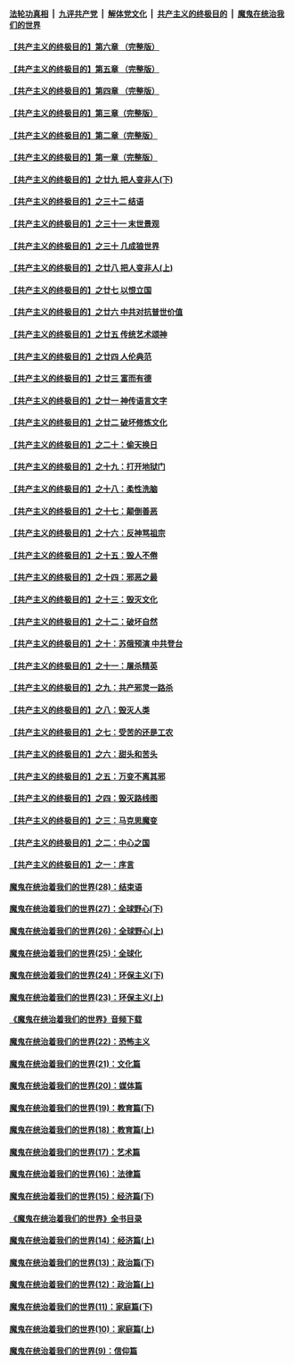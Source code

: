 

####  [法轮功真相](../../../../basic/blob/master/README.md?t=06120431) &nbsp;|&nbsp; [九评共产党](../../../../9ping.md/blob/master/README.md?t=06120431) &nbsp;|&nbsp; [解体党文化](../../../../jtdwh.md/blob/master/README.md?t=06120431)  &nbsp;|&nbsp; [共产主义的终极目的](../../../../gczydzjmd.md/blob/master/README.md?t=06120431) &nbsp;|&nbsp; [魔鬼在统治我们的世界](../../../../mgztzwmdsj.md/blob/master/README.md?t=06120431) 

#### [【共产主义的终极目的】第六章 （完整版）](../pages/nsc422/n11428913.md?t=06120431) 

#### [【共产主义的终极目的】第五章 （完整版）](../pages/nsc422/n11428912.md?t=06120431) 

#### [【共产主义的终极目的】第四章 （完整版）](../pages/nsc422/n11428907.md?t=06120431) 

#### [【共产主义的终极目的】第三章（完整版）](../pages/nsc422/n11428848.md?t=06120431) 

#### [【共产主义的终极目的】第二章（完整版）](../pages/nsc422/n11428831.md?t=06120431) 

#### [【共产主义的终极目的】第一章（完整版）](../pages/nsc422/n11417651.md?t=06120431) 

#### [【共产主义的终极目的】之廿九 把人变非人(下)](../pages/nsc422/n11344140.md?t=06120431) 

#### [【共产主义的终极目的】之三十二 结语](../pages/nsc422/n11360535.md?t=06120431) 

#### [【共产主义的终极目的】之三十一 末世景观](../pages/nsc422/n11351129.md?t=06120431) 

#### [【共产主义的终极目的】之三十 几成狼世界](../pages/nsc422/n11348280.md?t=06120431) 

#### [【共产主义的终极目的】之廿八 把人变非人(上)](../pages/nsc422/n11340492.md?t=06120431) 

#### [【共产主义的终极目的】之廿七 以恨立国](../pages/nsc422/n11336944.md?t=06120431) 

#### [【共产主义的终极目的】之廿六 中共对抗普世价值](../pages/nsc422/n11324785.md?t=06120431) 

#### [【共产主义的终极目的】之廿五 传统艺术颂神](../pages/nsc422/n11296396.md?t=06120431) 

#### [【共产主义的终极目的】之廿四 人伦典范](../pages/nsc422/n11296397.md?t=06120431) 

#### [【共产主义的终极目的】之廿三 富而有德](../pages/nsc422/n11283598.md?t=06120431) 

#### [【共产主义的终极目的】之廿一 神传语言文字](../pages/nsc422/n11263265.md?t=06120431) 

#### [【共产主义的终极目的】之廿二 破坏修炼文化](../pages/nsc422/n11245728.md?t=06120431) 

#### [【共产主义的终极目的】之二十：偷天换日](../pages/nsc422/n11238846.md?t=06120431) 

#### [【共产主义的终极目的】之十九：打开地狱门](../pages/nsc422/n11206376.md?t=06120431) 

#### [【共产主义的终极目的】之十八：柔性洗脑](../pages/nsc422/n11199994.md?t=06120431) 

#### [【共产主义的终极目的】之十七：颠倒善恶](../pages/nsc422/n11179782.md?t=06120431) 

#### [【共产主义的终极目的】之十六：反神骂祖宗](../pages/nsc422/n11166798.md?t=06120431) 

#### [【共产主义的终极目的】之十五：毁人不倦](../pages/nsc422/n11166792.md?t=06120431) 

#### [【共产主义的终极目的】之十四：邪恶之最](../pages/nsc422/n11150249.md?t=06120431) 

#### [【共产主义的终极目的】之十三：毁灭文化](../pages/nsc422/n11135227.md?t=06120431) 

#### [【共产主义的终极目的】之十二：破坏自然](../pages/nsc422/n11135214.md?t=06120431) 

#### [【共产主义的终极目的】之十：苏俄预演 中共登台](../pages/nsc422/n11118424.md?t=06120431) 

#### [【共产主义的终极目的】之十一：屠杀精英](../pages/nsc422/n11118442.md?t=06120431) 

#### [【共产主义的终极目的】之九：共产邪灵一路杀](../pages/nsc422/n11114139.md?t=06120431) 

#### [【共产主义的终极目的】之八：毁灭人类](../pages/nsc422/n11108503.md?t=06120431) 

#### [【共产主义的终极目的】之七：受苦的还是工农](../pages/nsc422/n11101809.md?t=06120431) 

#### [【共产主义的终极目的】之六：甜头和苦头](../pages/nsc422/n11096971.md?t=06120431) 

#### [【共产主义的终极目的】之五：万变不离其邪](../pages/nsc422/n11091285.md?t=06120431) 

#### [【共产主义的终极目的】之四：毁灭路线图](../pages/nsc422/n11086284.md?t=06120431) 

#### [【共产主义的终极目的】之三：马克思魔变](../pages/nsc422/n11061941.md?t=06120431) 

#### [【共产主义的终极目的】之二：中心之国](../pages/nsc422/n11047728.md?t=06120431) 

#### [【共产主义的终极目的】之一：序言](../pages/nsc422/n11086077.md?t=06120431) 

#### [魔鬼在统治着我们的世界(28)：结束语](../pages/nsc422/n10936246.md?t=06120431) 

#### [魔鬼在统治着我们的世界(27)：全球野心(下)](../pages/nsc422/n10928319.md?t=06120431) 

#### [魔鬼在统治着我们的世界(26)：全球野心(上)](../pages/nsc422/n10900318.md?t=06120431) 

#### [魔鬼在统治着我们的世界(25)：全球化](../pages/nsc422/n10788205.md?t=06120431) 

#### [魔鬼在统治着我们的世界(24)：环保主义(下)](../pages/nsc422/n10695307.md?t=06120431) 

#### [魔鬼在统治着我们的世界(23)：环保主义(上)](../pages/nsc422/n10688613.md?t=06120431) 

#### [《魔鬼在统治着我们的世界》音频下载](../pages/nsc422/n10635553.md?t=06120431) 

#### [魔鬼在统治着我们的世界(22)：恐怖主义](../pages/nsc422/n10614727.md?t=06120431) 

#### [魔鬼在统治着我们的世界(21)：文化篇](../pages/nsc422/n10597706.md?t=06120431) 

#### [魔鬼在统治着我们的世界(20)：媒体篇](../pages/nsc422/n10586579.md?t=06120431) 

#### [魔鬼在统治着我们的世界(19)：教育篇(下)](../pages/nsc422/n10564808.md?t=06120431) 

#### [魔鬼在统治着我们的世界(18)：教育篇(上)](../pages/nsc422/n10526970.md?t=06120431) 

#### [魔鬼在统治着我们的世界(17)：艺术篇](../pages/nsc422/n10499093.md?t=06120431) 

#### [魔鬼在统治着我们的世界(16)：法律篇](../pages/nsc422/n10485969.md?t=06120431) 

#### [魔鬼在统治着我们的世界(15)：经济篇(下)](../pages/nsc422/n10469975.md?t=06120431) 

#### [《魔鬼在统治着我们的世界》全书目录](../pages/nsc422/n10464261.md?t=06120431) 

#### [魔鬼在统治着我们的世界(14)：经济篇(上)](../pages/nsc422/n10457370.md?t=06120431) 

#### [魔鬼在统治着我们的世界(13)：政治篇(下)](../pages/nsc422/n10448270.md?t=06120431) 

#### [魔鬼在统治着我们的世界(12)：政治篇(上)](../pages/nsc422/n10444576.md?t=06120431) 

#### [魔鬼在统治着我们的世界(11)：家庭篇(下)](../pages/nsc422/n10440961.md?t=06120431) 

#### [魔鬼在统治着我们的世界(10)：家庭篇(上)](../pages/nsc422/n10435448.md?t=06120431) 

#### [魔鬼在统治着我们的世界(9)：信仰篇](../pages/nsc422/n10432159.md?t=06120431) 

